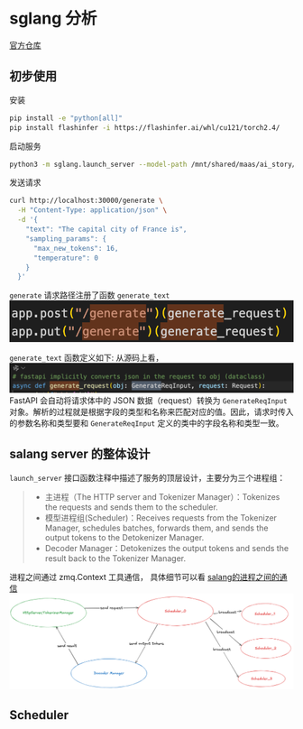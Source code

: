 # sglang 分析
[官方仓库](https://github.com/sgl-project/sglang)

## 初步使用
安装
```bash
pip install -e "python[all]"
pip install flashinfer -i https://flashinfer.ai/whl/cu121/torch2.4/
```

启动服务
```bash
python3 -m sglang.launch_server --model-path /mnt/shared/maas/ai_story/llama3_as_8b_en_1_v42_llama_0912 --mem-fraction-static 0.7 
```

发送请求
```bash
curl http://localhost:30000/generate \
  -H "Content-Type: application/json" \
  -d '{
    "text": "The capital city of France is",
    "sampling_params": {
      "max_new_tokens": 16,
      "temperature": 0
    }
  }'
```

`generate` 请求路径注册了函数 `generate_text`
![Alt text](image-1.png)

`generate_text` 函数定义如下:
从源码上看，![Alt text](image.png)
FastAPI 会自动将请求体中的 JSON 数据（request）转换为 `GenerateReqInput` 对象。解析的过程就是根据字段的类型和名称来匹配对应的值。因此，请求时传入的参数名称和类型要和 `GenerateReqInput` 定义的类中的字段名称和类型一致。

## salang server 的整体设计
`launch_server` 接口函数注释中描述了服务的顶层设计，主要分为三个进程组：
>* 主进程（The HTTP server and Tokenizer Manager）：Tokenizes the requests and sends them to the scheduler.
>* 模型进程组(Scheduler)：Receives requests from the Tokenizer Manager, schedules batches, forwards them, and sends the output tokens to the Detokenizer Manager.
>* Decoder Manager：Detokenizes the output tokens and sends the result back to the Tokenizer Manager.

进程之间通过 zmq.Context 工具通信， 具体细节可以看 [salang的进程之间的通信](./zmp/readme.md)
![Alt text](image-2.png)


## Scheduler

